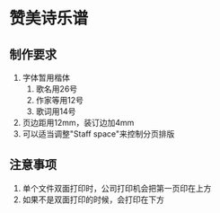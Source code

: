 # 赞美诗乐谱

## 制作要求
1. 字体暂用楷体
   1. 歌名用26号
   2. 作家等用12号
   3. 歌词用14号
2. 页边距用12mm，装订边加4mm
3. 可以适当调整"Staff space"来控制分页排版

## 注意事项
1. 单个文件双面打印时，公司打印机会把第一页印在上方
2. 如果不是双面打印的时候，会打印在下方
